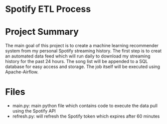 # Spotify ETL Process

# Project Summary
The main goal of this project is to create a machine learning recommender system from my personal Spotify streaming history. The first step is to creat an automated data feed which will run daily to download my streaming history for the past 24 hours. The song list will be appended to a SQL database for easy access and storage. The job itself will be executed using Apache-Airflow.

# Files
- main.py: main python file which contains code to execute the data pull using the Spotify API
- refresh.py: will refresh the Spotify token which expires after 60 minutes

